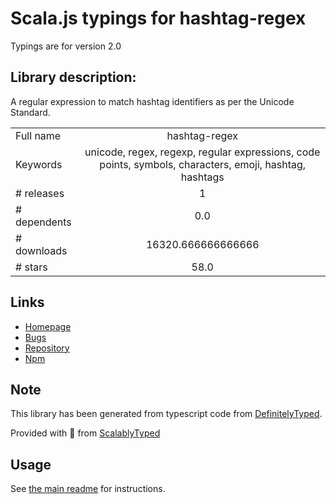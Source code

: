 
# Scala.js typings for hashtag-regex

Typings are for version 2.0

## Library description:
A regular expression to match hashtag identifiers as per the Unicode Standard.

|                    |                 |
| ------------------ | :-------------: |
| Full name          | hashtag-regex |
| Keywords           | unicode, regex, regexp, regular expressions, code points, symbols, characters, emoji, hashtag, hashtags |
| # releases         | 1 |
| # dependents       | 0.0 |
| # downloads        | 16320.666666666666 |
| # stars            | 58.0 |

## Links
- [Homepage](https://mths.be/hashtag-regex)
- [Bugs](https://github.com/mathiasbynens/hashtag-regex/issues)
- [Repository](https://github.com/mathiasbynens/hashtag-regex)
- [Npm](https://www.npmjs.com/package/hashtag-regex)
    


## Note
This library has been generated from typescript code from [DefinitelyTyped](https://definitelytyped.org).

Provided with :purple_heart: from [ScalablyTyped](https://github.com/oyvindberg/ScalablyTyped)

## Usage
See [the main readme](../../readme.md) for instructions.


